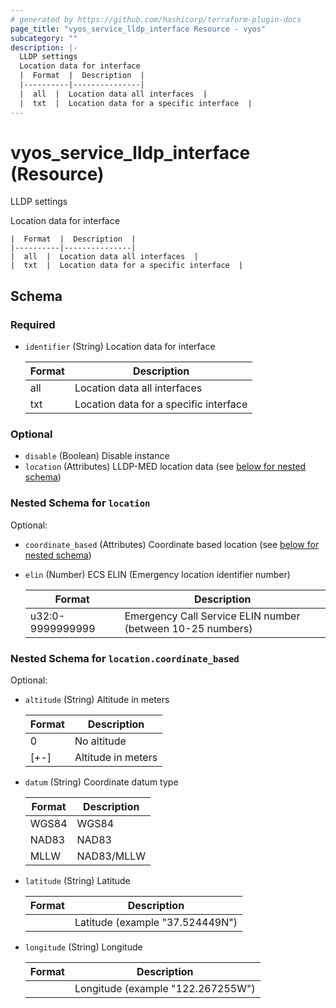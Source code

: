 ```yaml
---
# generated by https://github.com/hashicorp/terraform-plugin-docs
page_title: "vyos_service_lldp_interface Resource - vyos"
subcategory: ""
description: |-
  LLDP settings
  Location data for interface
  |  Format  |  Description  |
  |----------|---------------|
  |  all  |  Location data all interfaces  |
  |  txt  |  Location data for a specific interface  |
---
```


# vyos_service_lldp_interface (Resource)

LLDP settings

Location data for interface

    |  Format  |  Description  |
    |----------|---------------|
    |  all  |  Location data all interfaces  |
    |  txt  |  Location data for a specific interface  |



<!-- schema generated by tfplugindocs -->
## Schema

### Required

- `identifier` (String) Location data for interface

    |  Format  |  Description  |
    |----------|---------------|
    |  all  |  Location data all interfaces  |
    |  txt  |  Location data for a specific interface  |

### Optional

- `disable` (Boolean) Disable instance
- `location` (Attributes) LLDP-MED location data (see [below for nested schema](#nestedatt--location))

<a id="nestedatt--location"></a>
### Nested Schema for `location`

Optional:

- `coordinate_based` (Attributes) Coordinate based location (see [below for nested schema](#nestedatt--location--coordinate_based))
- `elin` (Number) ECS ELIN (Emergency location identifier number)

    |  Format  |  Description  |
    |----------|---------------|
    |  u32:0-9999999999  |  Emergency Call Service ELIN number (between 10-25 numbers)  |

<a id="nestedatt--location--coordinate_based"></a>
### Nested Schema for `location.coordinate_based`

Optional:

- `altitude` (String) Altitude in meters

    |  Format  |  Description  |
    |----------|---------------|
    |  0  |  No altitude  |
    |  [+-]<meters>  |  Altitude in meters  |
- `datum` (String) Coordinate datum type

    |  Format  |  Description  |
    |----------|---------------|
    |  WGS84  |  WGS84  |
    |  NAD83  |  NAD83  |
    |  MLLW  |  NAD83/MLLW  |
- `latitude` (String) Latitude

    |  Format  |  Description  |
    |----------|---------------|
    |  <latitude>  |  Latitude (example "37.524449N")  |
- `longitude` (String) Longitude

    |  Format  |  Description  |
    |----------|---------------|
    |  <longitude>  |  Longitude (example "122.267255W")  |
